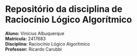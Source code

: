 # Repositório da disciplina de Raciocínio Lógico Algorítmico
 **Aluno:** Vinicius Albuquerque <br>
 **Matrícula:** 2417683 <br>
 **Disciplina:** Raciocínio Lógico Algorítmico <br>
 **Professor:** Ricardo Carubbi <br>
